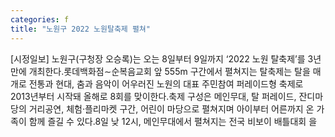 ```yaml
---
categories: f
title: "노원구 2022 노원탈축제 펼쳐"
---
```

[시정일보] 노원구(구청장 오승록)는 오는 8일부터 9일까지 ‘2022 노원 탈축제’를 3년 만에 개최한다.롯데백화점∼순복음교회 앞 555m 구간에서 펼쳐지는 탈축제는 탈을 매개로 전통과 현대, 춤과 음악이 어우러진 노원의 대표 주민참여 퍼레이드형 축제로 2013년부터 시작돼 올해로 8회를 맞이한다.축제 구성은 메인무대, 탈 퍼레이드, 잔디마당의 거리공연, 체험·플리마켓 구간, 어린이 마당으로 펼쳐지며 아이부터 어른까지 온 가족이 함께 즐길 수 있다.8일 낮 12시, 메인무대에서 펼쳐지는 전국 비보이 배틀대회 을